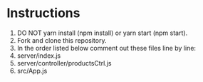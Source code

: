# Instructions
1. DO NOT yarn install (npm install) or yarn start (npm start).
2. Fork and clone this repository.
3. In the order listed below comment out these files line by line:
  1. server/index.js
  2. server/controller/productsCtrl.js
  3. src/App.js
